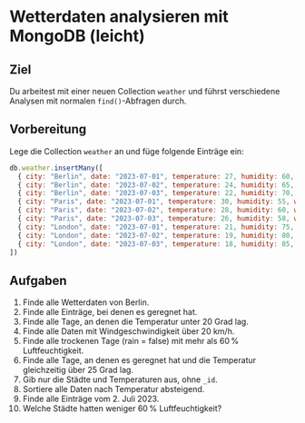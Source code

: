 # Wetterdaten analysieren mit MongoDB (leicht)

## Ziel

Du arbeitest mit einer neuen Collection `weather` und führst verschiedene Analysen mit normalen `find()`-Abfragen durch. 

## Vorbereitung

Lege die Collection `weather` an und füge folgende Einträge ein:

```js
db.weather.insertMany([
  { city: "Berlin", date: "2023-07-01", temperature: 27, humidity: 60, wind: 12, rain: false },
  { city: "Berlin", date: "2023-07-02", temperature: 24, humidity: 65, wind: 18, rain: true },
  { city: "Berlin", date: "2023-07-03", temperature: 22, humidity: 70, wind: 9, rain: false },
  { city: "Paris", date: "2023-07-01", temperature: 30, humidity: 55, wind: 15, rain: false },
  { city: "Paris", date: "2023-07-02", temperature: 28, humidity: 60, wind: 14, rain: true },
  { city: "Paris", date: "2023-07-03", temperature: 26, humidity: 58, wind: 10, rain: false },
  { city: "London", date: "2023-07-01", temperature: 21, humidity: 75, wind: 20, rain: true },
  { city: "London", date: "2023-07-02", temperature: 19, humidity: 80, wind: 22, rain: true },
  { city: "London", date: "2023-07-03", temperature: 18, humidity: 85, wind: 25, rain: true }
])
```

## Aufgaben

1. Finde alle Wetterdaten von Berlin.
2. Finde alle Einträge, bei denen es geregnet hat.
3. Finde alle Tage, an denen die Temperatur unter 20 Grad lag.
4. Finde alle Daten mit Windgeschwindigkeit über 20 km/h.
5. Finde alle trockenen Tage (rain = false) mit mehr als 60 % Luftfeuchtigkeit.
6. Finde alle Tage, an denen es geregnet hat und die Temperatur gleichzeitig über 25 Grad lag.
7. Gib nur die Städte und Temperaturen aus, ohne `_id`.
8. Sortiere alle Daten nach Temperatur absteigend.
9. Finde alle Einträge vom 2. Juli 2023.
10. Welche Städte hatten weniger 60 % Luftfeuchtigkeit?


